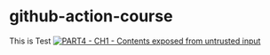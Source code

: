 # github-action-course

This is Test
[![PART4 - CH1 - Contents exposed from untrusted input](https://github.com/gizziro/github-action-course/actions/workflows/ch4_untrusted_input_expose.yaml/badge.svg)](https://github.com/gizziro/github-action-course/actions/workflows/ch4_untrusted_input_expose.yaml)
